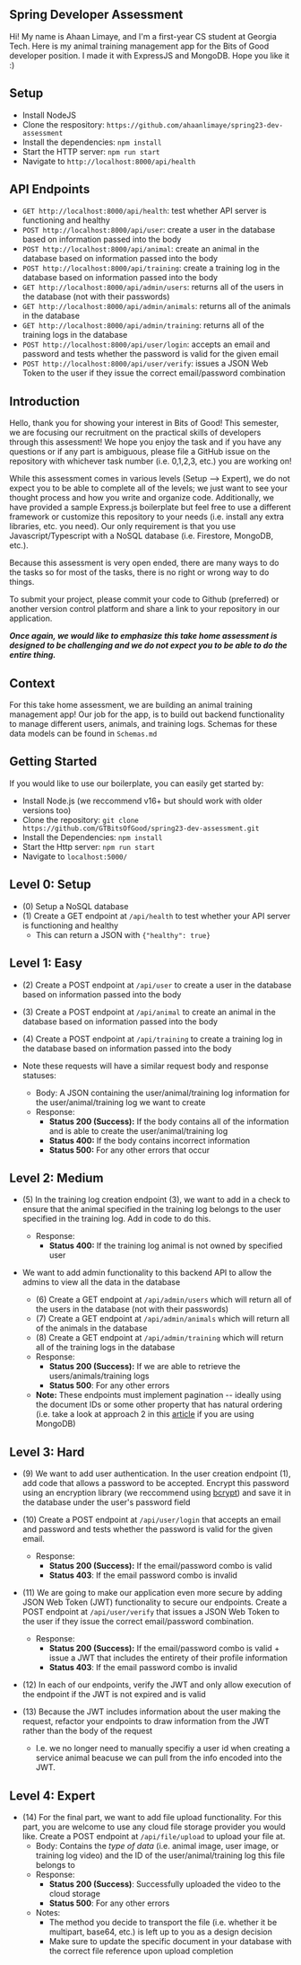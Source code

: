## Spring Developer Assessment
Hi! My name is Ahaan Limaye, and I'm a first-year CS student at Georgia Tech. Here is my animal training management app for the Bits of Good developer position. I made it with ExpressJS and MongoDB. Hope you like it :)

## Setup
- Install NodeJS
- Clone the respository: `https://github.com/ahaanlimaye/spring23-dev-assessment`
- Install the dependencies: `npm install`
- Start the HTTP server: `npm run start`
- Navigate to `http://localhost:8000/api/health`

## API Endpoints
- `GET http://localhost:8000/api/health`: test whether API server is functioning and healthy
- `POST http://localhost:8000/api/user`: create a user in the database based on information passed into the body
- `POST http://localhost:8000/api/animal`: create an animal in the database based on information passed into the body
- `POST http://localhost:8000/api/training`: create a training log in the database based on information passed into the body
- `GET http://localhost:8000/api/admin/users`: returns all of the users in the database (not with their passwords)
- `GET http://localhost:8000/api/admin/animals`: returns all of the animals in the database
- `GET http://localhost:8000/api/admin/training`: returns all of the training logs in the database
- `POST http://localhost:8000/api/user/login`: accepts an email and password and tests whether the password is valid for the given email
- `POST http://localhost:8000/api/user/verify`: issues a JSON Web Token to the user if they issue the correct email/password combination

## Introduction

Hello, thank you for showing your interest in Bits of Good! This semester, we are focusing our recruitment on the practical skills of developers through this assessment! We hope you enjoy the task and if you have any questions or if any part is ambiguous, please file a GitHub issue on the repository with whichever task number (i.e. 0,1,2,3, etc.) you are working on!

While this assessment comes in various levels (Setup --> Expert), we do not expect you to be able to complete all of the levels; we just want to see your thought process and how you write and organize code. Additionally, we have provided a sample Express.js boilerplate but feel free to use a different framework or customize this repository to your needs (i.e. install any extra libraries, etc. you need). Our only requirement is that you use Javascript/Typescript with a NoSQL database (i.e. Firestore, MongoDB, etc.).

Because this assessment is very open ended, there are many ways to do the tasks so for most of the tasks, there is no right or wrong way to do things.

To submit your project, please commit your code to Github (preferred) or another version control platform and share a link to your repository in our application.

**_Once again, we would like to emphasize this take home assessment is designed to be challenging and we do not expect you to be able to do the entire thing._**

## Context

For this take home assessment, we are building an animal training management app! Our job for the app, is to build out backend functionality to manage different users, animals, and training logs. Schemas for these data models can be found in `Schemas.md`

## Getting Started

If you would like to use our boilerplate, you can easily get started by:

- Install Node.js (we reccommend v16+ but should work with older versions too)
- Clone the repository: `git clone https://github.com/GTBitsOfGood/spring23-dev-assessment.git`
- Install the Dependencies: `npm install`
- Start the Http server: `npm run start`
- Navigate to `localhost:5000/`

## Level 0: Setup

- (0) Setup a NoSQL database
- (1) Create a GET endpoint at `/api/health` to test whether your API server is functioning and healthy
  - This can return a JSON with `{"healthy": true}`

## Level 1: Easy

- (2) Create a POST endpoint at `/api/user` to create a user in the database based on information passed into the body
- (3) Create a POST endpoint at `/api/animal` to create an animal in the database based on information passed into the body
- (4) Create a POST endpoint at `/api/training` to create a training log in the database based on information passed into the body

- Note these requests will have a similar request body and response statuses:
  - Body: A JSON containing the user/animal/training log information for the user/animal/training log we want to create
  - Response:
    - **Status 200 (Success):** If the body contains all of the information and is able to create the user/animal/training log
    - **Status 400:** If the body contains incorrect information
    - **Status 500:** For any other errors that occur

## Level 2: Medium

- (5) In the training log creation endpoint (3), we want to add in a check to ensure that the animal specified in the training log belongs to the user specified in the training log. Add in code to do this.

  - Response:
    - **Status 400:** If the training log animal is not owned by specified user

- We want to add admin functionality to this backend API to allow the admins to view all the data in the database
  - (6) Create a GET endpoint at `/api/admin/users` which will return all of the users in the database (not with their passwords)
  - (7) Create a GET endpoint at `/api/admin/animals` which will return all of the animals in the database
  - (8) Create a GET endpoint at `/api/admin/training` which will return all of the training logs in the database
  - Response:
    - **Status 200 (Success):** If we are able to retrieve the users/animals/training logs
    - **Status 500**: For any other errors
  - **Note:** These endpoints must implement pagination -- ideally using the document IDs or some other property that has natural ordering (i.e. take a look at approach 2 in this [article](https://www.codementor.io/@arpitbhayani/fast-and-efficient-pagination-in-mongodb-9095flbqr) if you are using MongoDB)

## Level 3: Hard

- (9) We want to add user authentication. In the user creation endpoint (1), add code that allows a password to be accepted. Encrypt this password using an encryption library (we reccommend using [bcrypt](https://www.npmjs.com/package/bcrypt)) and save it in the database under the user's password field
- (10) Create a POST endpoint at `/api/user/login` that accepts an email and password and tests whether the password is valid for the given email.

  - Response:
    - **Status 200 (Success):** If the email/password combo is valid
    - **Status 403**: If the email password combo is invalid

- (11) We are going to make our application even more secure by adding JSON Web Token (JWT) functionality to secure our endpoints. Create a POST endpoint at `/api/user/verify` that issues a JSON Web Token to the user if they issue the correct email/password combination.
  - Response:
    - **Status 200 (Success):** If the email/password combo is valid + issue a JWT that includes the entirety of their profile information
    - **Status 403**: If the email password combo is invalid
- (12) In each of our endpoints, verify the JWT and only allow execution of the endpoint if the JWT is not expired and is valid
- (13) Because the JWT includes information about the user making the request, refactor your endpoints to draw information from the JWT rather than the body of the request
  - I.e. we no longer need to manually specifiy a user id when creating a service animal beacuse we can pull from the info encoded into the JWT.

## Level 4: Expert

- (14) For the final part, we want to add file upload functionality. For this part, you are welcome to use any cloud file storage provider you would like. Create a POST endpoint at `/api/file/upload` to upload your file at.
  - Body: Contains the _type of data_ (i.e. animal image, user image, or training log video) and the ID of the user/animal/training log this file belongs to
  - Response:
    - **Status 200 (Success)**: Successfully uploaded the video to the cloud storage
    - **Status 500**: For any other errors
  - Notes:
    - The method you decide to transport the file (i.e. whether it be multipart, base64, etc.) is left up to you as a design decision
    - Make sure to update the specific document in your database with the correct file reference upon upload completion
